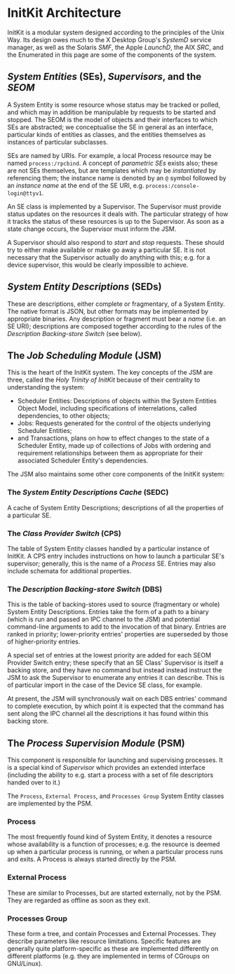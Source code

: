 InitKit Architecture
====================

InitKit is a modular system designed according to the principles of the Unix
Way. Its design owes much to the X Desktop Group's *SystemD* service manager,
as well as the Solaris *SMF*, the Apple *LaunchD*, the AIX *SRC*, and the 
Enumerated in this page are some of the components of the system.

*System Entities* (SEs), *Supervisors*, and the *SEOM*
-----------------------------------------------------

A System Entity is some resource whose status may be tracked or polled, and
which may in addition be manipulable by requests to be started and stopped. The
SEOM is the model of objects and their interfaces to which SEs are
abstracted; we conceptualise the SE in general as an interface, particular kinds
of entities as classes, and the entities themselves as instances of particular
subclasses.

SEs are named by URIs. For example, a local Process resource may be named
`process:/rpcbind`. A concept of *parametric SEs* exists also; these are not SEs
themselves, but are templates which may be *instantiated* by referencing them;
the instance name is denoted by an `@` symbol followed by an *instance name* at
the end of the SE URI, e.g. `process:/console-login@ttyv1`.

An SE class is implemented by a Supervisor. The Supervisor must
provide status updates on the resources it deals with. The particular strategy
of how it tracks the status of these resources is up to the Supervisor. As soon
as a state change occurs, the Supervisor must inform the JSM.

A Supervisor should also respond to *start* and *stop* requests. These should
try to either make available or make go away a particular SE. It is not
necessary that the Supervisor actually do anything with this; e.g. for a device
supervisor, this would be clearly impossible to achieve. 

*System Entity Descriptions* (SEDs)
-----------------------------------

These are descriptions, either complete or fragmentary, of a System Entity. The
native format is JSON, but other formats may be implemented by appropriate
binaries. Any description or fragment must bear a *name* (i.e. an SE URI);
descriptions are composed together according to the rules of the *Description
Backing-store Switch* (see below).

The *Job Scheduling Module* (JSM)
---------------------------------

This is the heart of the InitKit system. The key concepts of the JSM are three,
called the *Holy Trinity of InitKit* because of their centrality to
understanding the system:

- Scheduler Entities: Descriptions of objects within the System Entities Object
  Model, including specifications of interrelations, called dependencies, to
  other objects;
- Jobs: Requests generated for the control of the objects underlying Scheduler
  Entities;
- and Transactions, plans on how to effect changes to the state of a Scheduler
  Entity, made up of collections of Jobs with ordering and requirement
  relationships between them as appropriate for their associated Scheduler
  Entity's dependencies.

The JSM also maintains some other core components of the InitKit system:

### The *System Entity Descriptions Cache* (SEDC)

A cache of System Entity Descriptions; descriptions of all the properties of a
particular SE.

### The *Class Provider Switch* (CPS)

The table of System Entity classes handled by a particular instance of InitKit.
A CPS entry includes instructions on how to launch a particular SE's supervisor;
generally, this is the name of a *Process* SE. Entries may also include schemata
for additional properties.

### The *Description Backing-store Switch* (DBS)

This is the table of backing-stores used to source (fragmentary or whole) System
Entity Descriptions. Entries take the form of a path to a binary (which is run
and passed an IPC channel to the JSM) and potential command-line arguments to
add to the invocation of that binary. Entries are ranked in priority;
lower-priority entries' properties are superseded by those of higher-priority
entries.

A special set of entries at the lowest priority are added for each SEOM Provider
Switch entry; these specify that an SE Class' Supervisor is itself a backing
store, and they have no command but instead instead instruct the JSM to ask the
Supervisor to enumerate any entries it can describe. This is of particular
import in the case of the Device SE class, for example.

At present, the JSM will synchronously wait on each DBS entries' command to
complete execution, by which point it is expected that the command has sent
along the IPC channel all the descriptions it has found within this backing
store.

The *Process Supervision Module* (PSM)
--------------------------------------

This component is responsible for launching and supervising processes. It is a
special kind of *Supervisor* which provides an extended interface (including the
ability to e.g. start a process with a set of file descriptors handed over to
it.)

The `Process`, `External Process`, and `Processes Group` System Entity classes
are implemented by the PSM.

### Process

The most frequently found kind of System Entity, it denotes a resource whose
availability is a function of processes; e.g. the resource is deemed up when a
particular process is running, or when a particular process runs and exits. A
Process is always started directly by the PSM.

### External Process

These are similar to Processes, but are started externally, not by the PSM. They
are regarded as offline as soon as they exit.

### Processes Group

These form a tree, and contain Processes and External Processes. They describe
parameters like resource limitations. Specific features are generally
quite platform-specific as these are implemented differently on different
platforms (e.g. they are implemented in terms of CGroups on GNU/Linux).